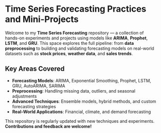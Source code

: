 # Time Series Forecasting Practices and Mini-Projects

Welcome to my **Time Series Forecasting** repository — a collection of hands-on experiments and projects using models like **ARIMA**, **Prophet**, **LSTM**, and **GRU**. This space explores the full pipeline: from **data preprocessing** to building and validating forecasting models on real-world datasets such as **stock prices**, **weather data**, and **sales trends**.

##  Key Areas Covered

- **Forecasting Models**: ARIMA, Exponential Smoothing, Prophet, LSTM, GRU, AutoARIMA, SARIMA  
- **Preprocessing**: Handling missing data, outliers, and seasonal adjustments  
- **Advanced Techniques**: Ensemble models, hybrid methods, and custom forecasting strategies  
- **Real-World Applications**: Financial, climate, and demand forecasting  

This repository is regularly updated with new techniques and experiments.  
**Contributions and feedback are welcome!**
